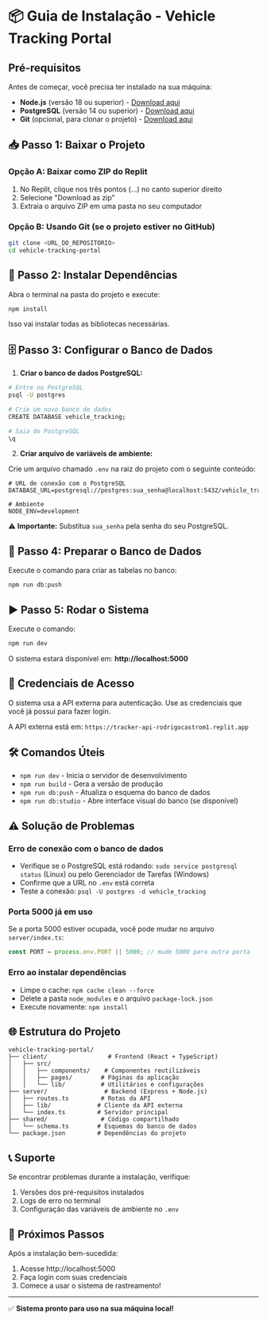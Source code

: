 # 📦 Guia de Instalação - Vehicle Tracking Portal

## Pré-requisitos

Antes de começar, você precisa ter instalado na sua máquina:

- **Node.js** (versão 18 ou superior) - [Download aqui](https://nodejs.org/)
- **PostgreSQL** (versão 14 ou superior) - [Download aqui](https://www.postgresql.org/download/)
- **Git** (opcional, para clonar o projeto) - [Download aqui](https://git-scm.com/)

## 📥 Passo 1: Baixar o Projeto

### Opção A: Baixar como ZIP do Replit
1. No Replit, clique nos três pontos (...) no canto superior direito
2. Selecione "Download as zip"
3. Extraia o arquivo ZIP em uma pasta no seu computador

### Opção B: Usando Git (se o projeto estiver no GitHub)
```bash
git clone <URL_DO_REPOSITORIO>
cd vehicle-tracking-portal
```

## 🔧 Passo 2: Instalar Dependências

Abra o terminal na pasta do projeto e execute:

```bash
npm install
```

Isso vai instalar todas as bibliotecas necessárias.

## 🗄️ Passo 3: Configurar o Banco de Dados

1. **Criar o banco de dados PostgreSQL:**

```bash
# Entre no PostgreSQL
psql -U postgres

# Crie um novo banco de dados
CREATE DATABASE vehicle_tracking;

# Saia do PostgreSQL
\q
```

2. **Criar arquivo de variáveis de ambiente:**

Crie um arquivo chamado `.env` na raiz do projeto com o seguinte conteúdo:

```env
# URL de conexão com o PostgreSQL
DATABASE_URL=postgresql://postgres:sua_senha@localhost:5432/vehicle_tracking

# Ambiente
NODE_ENV=development
```

⚠️ **Importante:** Substitua `sua_senha` pela senha do seu PostgreSQL.

## 🚀 Passo 4: Preparar o Banco de Dados

Execute o comando para criar as tabelas no banco:

```bash
npm run db:push
```

## ▶️ Passo 5: Rodar o Sistema

Execute o comando:

```bash
npm run dev
```

O sistema estará disponível em: **http://localhost:5000**

## 📝 Credenciais de Acesso

O sistema usa a API externa para autenticação. Use as credenciais que você já possui para fazer login.

A API externa está em: `https://tracker-api-rodrigocastrom1.replit.app`

## 🛠️ Comandos Úteis

- `npm run dev` - Inicia o servidor de desenvolvimento
- `npm run build` - Gera a versão de produção
- `npm run db:push` - Atualiza o esquema do banco de dados
- `npm run db:studio` - Abre interface visual do banco (se disponível)

## ⚠️ Solução de Problemas

### Erro de conexão com o banco de dados
- Verifique se o PostgreSQL está rodando: `sudo service postgresql status` (Linux) ou pelo Gerenciador de Tarefas (Windows)
- Confirme que a URL no `.env` está correta
- Teste a conexão: `psql -U postgres -d vehicle_tracking`

### Porta 5000 já em uso
Se a porta 5000 estiver ocupada, você pode mudar no arquivo `server/index.ts`:
```javascript
const PORT = process.env.PORT || 5000; // mude 5000 para outra porta
```

### Erro ao instalar dependências
- Limpe o cache: `npm cache clean --force`
- Delete a pasta `node_modules` e o arquivo `package-lock.json`
- Execute novamente: `npm install`

## 🌐 Estrutura do Projeto

```
vehicle-tracking-portal/
├── client/                 # Frontend (React + TypeScript)
│   ├── src/
│   │   ├── components/    # Componentes reutilizáveis
│   │   ├── pages/        # Páginas da aplicação
│   │   └── lib/          # Utilitários e configurações
├── server/                # Backend (Express + Node.js)
│   ├── routes.ts         # Rotas da API
│   ├── lib/             # Cliente da API externa
│   └── index.ts         # Servidor principal
├── shared/               # Código compartilhado
│   └── schema.ts        # Esquemas do banco de dados
└── package.json         # Dependências do projeto
```

## 📞 Suporte

Se encontrar problemas durante a instalação, verifique:

1. Versões dos pré-requisitos instalados
2. Logs de erro no terminal
3. Configuração das variáveis de ambiente no `.env`

## 🚀 Próximos Passos

Após a instalação bem-sucedida:

1. Acesse http://localhost:5000
2. Faça login com suas credenciais
3. Comece a usar o sistema de rastreamento!

---

✅ **Sistema pronto para uso na sua máquina local!**
